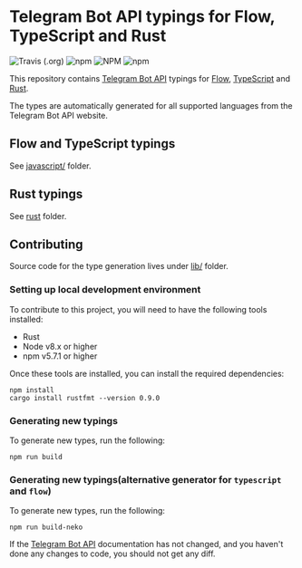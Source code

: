# Telegram Bot API typings for Flow, TypeScript and Rust

![Travis (.org)](https://img.shields.io/travis/sergeysova/telegram-typings.svg?style=for-the-badge) ![npm](https://img.shields.io/npm/dt/telegram-typings.svg?style=for-the-badge) ![NPM](https://img.shields.io/npm/l/telegram-typings.svg?style=for-the-badge) ![npm](https://img.shields.io/npm/v/telegram-typings.svg?style=for-the-badge)

This repository contains [Telegram Bot API](https://core.telegram.org/bots/api) typings for [Flow](https://flow.org/), [TypeScript](https://www.typescriptlang.org/) and [Rust](https://www.rust-lang.org/).

The types are automatically generated for all supported languages from the Telegram Bot API website.

## Flow and TypeScript typings

See [javascript/](javascript/) folder.

## Rust typings

See [rust](rust/) folder.

## Contributing

Source code for the type generation lives under [lib/](lib/) folder.

### Setting up local development environment

To contribute to this project, you will need to have the following tools installed:

* Rust
* Node v8.x or higher
* npm v5.7.1 or higher

Once these tools are installed, you can install the required dependencies:

```
npm install
cargo install rustfmt --version 0.9.0
```

### Generating new typings

To generate new types, run the following:

```
npm run build
```

### Generating new typings(alternative generator for `typescript` and `flow`)
To generate new types, run the following:
```
npm run build-neko
```

If the [Telegram Bot API](https://core.telegram.org/bots/api) documentation has not changed, and you haven't done any changes to code, you should not get any diff.
